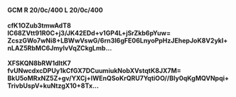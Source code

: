 #### GCM R 20/0c/400 L 20/0c/400
**cfK1OZub3tmwAdT8**<br/>**lC68ZVtt91R0C+j3/JK42EDd+v1GP4L+jSrZkb6pYuw=**<br/>**ZcszGWo7wNi8+LBWwVswG/6rn3I6gFE06LnyoPpHzJEhepJoK8V2ykl+nLAZ5RbMC6JmylvVqZCkgLmb...**<br/><br/>
**XFSKQN8bRW1dltK7**<br/>**fvUNwcdxcDPUy1kCfGX7DCuumiukNobXVstqtK8JX7M=**<br/>**BkU5oMRxNZ5Z+gv/YXCj+IWEnQSoKrQRU7YqtiOO//BIy0qKgMQVNpqi+TrivbUspV+kuNtzgX10+8Tx...**